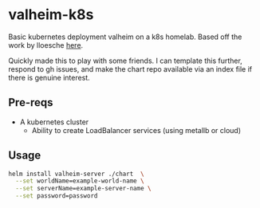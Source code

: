 # valheim-k8s

Basic kubernetes deployment valheim on a k8s homelab. Based off the work by lloesche [here](https://github.com/lloesche/valheim-server-docker). 

Quickly made this to play with some friends. I can template this further, respond to gh issues, and make the chart repo available via an index file if there is genuine interest. 

## Pre-reqs

* A kubernetes cluster 
  * Ability to create LoadBalancer services (using metallb or cloud)

## Usage

```bash
helm install valheim-server ./chart  \
  --set worldName=example-world-name \
  --set serverName=example-server-name \
  --set password=password
```
